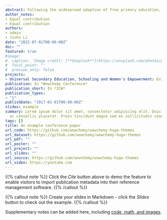 ```yaml
---
abstract: Following the widespread adoption of free primary education, governments in Sub-Saharan Africa with the backing of aid agencies have embarked on improving access to post-primary education. However, there’s limited evidence on the impacts of such post-primary education expansion policies. We evaluate the long-term impacts of Uganda’s Universal Secondary Education (USE) expansion policy on women’s educational achievements and  empowerment. This USE policy, introduced in 2007, aims to improve access to secondary school education through abolition of fees and increased school capacity at the community level. We exploit both birth cohort variation and regional variations in exposure to the program and employ a difference-in-differences model to identify the causal effects of the policy. Our results indicate that women eligible for the program in areas with higher program intensity, experience a significant increase in educational attainment and improvement in women’s empowerment. The effect on women’s empowerment is most pronounced in the domain of human and social assets (specifically age at first; sex, birth, and cohabitation, and spouse schooling attainment difference), and less significant in the domain of gendered beliefs and attitudes.
author_notes:
- Equal contribution
- Equal contribution
authors:
- admin
- Jinhu Li
date: "2022-07-01T00:00:00Z"
doi: ""
featured: true
#image:
#  caption: 'Image credit: [**Unsplash**](https://unsplash.com/photos/pLCdAaMFLTE)'
#  focal_point: ""
#  preview_only: false
projects:
- Universal Secondary Education, Schooling and Women's Empowerment: Evidence from Uganda 
publication: In *Wowchemy Conference*
publication_short: In *ICW*
publication_types:
- "1"
publishDate: "2017-01-01T00:00:00Z"
slides: example
summary: Lorem ipsum dolor sit amet, consectetur adipiscing elit. Duis posuere tellus
  ac convallis placerat. Proin tincidunt magna sed ex sollicitudin condimentum.
tags: []
title: An example conference paper
url_code: https://github.com/wowchemy/wowchemy-hugo-themes
url_dataset: https://github.com/wowchemy/wowchemy-hugo-themes
url_pdf: ""
url_poster: ""
url_project: ""
url_slides: ""
url_source: https://github.com/wowchemy/wowchemy-hugo-themes
url_video: https://youtube.com
---
```


{{% callout note %}}
Click the _Cite_ button above to demo the feature to enable visitors to import publication metadata into their reference management software.
{{% /callout %}}

{{% callout note %}}
Create your slides in Markdown - click the _Slides_ button to check out the example.
{{% /callout %}}

Supplementary notes can be added here, including [code, math, and images](https://wowchemy.com/docs/writing-markdown-latex/).
